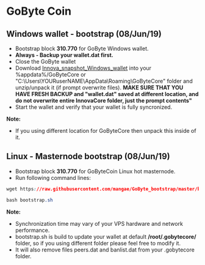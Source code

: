 # GoByte Coin
## Windows wallet - bootstrap (08/Jun/19)
- Bootstrap block **310.770** for GoByte Windows wallet.
- **Always - Backup your wallet.dat first.**
- Close the GoByte wallet
- Download [Innova_snapshot_Windows_wallet](https://www.dropbox.com/s/qt9sjhbl6mrzxj1/gbxbootstrap.zip) into your %appdata%/GoByteCore or "C:\Users\YOURuserNAME\AppData\Roaming\GoByteCore" folder and unzip/unpack it (if prompt overwrite files). **MAKE SURE THAT YOU HAVE FRESH BACKUP and "wallet.dat" saved at different location, and do not overwrite entire InnovaCore folder, just the prompt contents"** 
- Start the wallet and verify that your wallet is fully syncronized.

**Note:**
- If you using different location for GoByteCore then unpack this inside of it.

## Linux - Masternode bootstrap (08/Jun/19)
- Bootstrap block **310.770** for GoByteCoin Linux hot masternode.
- Run following command lines:
```css
wget https://raw.githubusercontent.com/mangae/GoByte_bootstrap/master/bootstrap.sh
```
```css
bash bootstrap.sh
```
**Note:**
- Synchronization time may vary of your VPS hardware and network performance.
- bootstrap.sh is build to update your wallet at default **/root/.gobytecore/** folder, so if you using different folder please feel free to modify it.
- It will also remove files peers.dat and banlist.dat from your .gobytecore folder.
